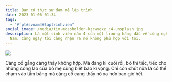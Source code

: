 ```yaml
---
title: Bạn có thực sự đam mê lập trình
date: 2023-01-06 01:34
tags:
  - "#fpt#svnam4#laptrinhvien"
social_image: /media/tim-mossholder-kzcwygxz_j4-unsplash.jpg
description: Là một sinh viên năm 4 của một trường hàng đầu về công nghệ ở Việt
  Nam. Càng ngày tôi càng nhận ra nó không phù hợp với tôi.
---
```

<!--StartFragment-->

![](blob:https://blog.zenticode.com/1c61a4d0-754b-4353-86f8-86c0b1a49651)

<!--EndFragment-->

C﻿àng cố gắng càng thấy không hợp. Mà đang kì cuối rồi, bỏ thì tiếc, tiếc cho những công lao của bố mẹ cùng biết bao kì vọng. Chỉ còn chút nữa là có thể chạm vào tấm bằng mà càng cố càng thấy nó xa hơn bao giờ hết.